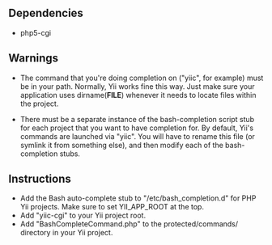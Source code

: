 Dependencies
------------

* php5-cgi

Warnings
--------

* The command that you're doing completion on ("yiic", for example) must be in your path. Normally, Yii works fine this way. Just make sure your application uses dirname(__FILE__) whenever it needs to locate files within the project.

* There must be a separate instance of the bash-completion script stub for each project that you want to have completion for. By default, Yii's commands are launched via "yiic". You will have to rename this file (or symlink it from something else), and then modify each of the bash-completion stubs.

Instructions
------------

* Add the Bash auto-complete stub to "/etc/bash_completion.d" for PHP Yii projects. Make sure to set YII_APP_ROOT at the top.
* Add "yiic-cgi" to your Yii project root.
* Add "BashCompleteCommand.php" to the protected/commands/ directory in your Yii project.

